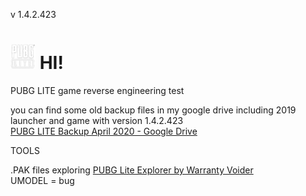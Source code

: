 v 1.4.2.423
# <img src="web_help_files/pubg_lite_logo.png" width="40" height="40" />   HI!
PUBG LITE game reverse engineering test

you can find some old backup files in my google drive including 2019 launcher and game with version 1.4.2.423  
[PUBG LITE Backup April 2020 - Google Drive](https://drive.google.com/drive/u/0/folders/1IWccZ7mIpKqnnrxmyTDGBmvkkb2tyOqD)  


TOOLS

.PAK files exploring [PUBG Lite Explorer by Warranty Voider](https://github.com/zeroKilo/PUBGLiteExplorerWV)  
UMODEL = bug

